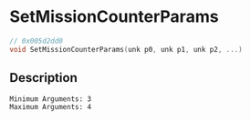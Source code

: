 # SetMissionCounterParams
```c
// 0x005d2dd0
void SetMissionCounterParams(unk p0, unk p1, unk p2, ...)
```
## Description
```
Minimum Arguments: 3
Maximum Arguments: 4
```
